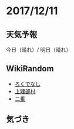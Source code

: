 # 2017/12/11

## 天気予報

今日（晴れ）/ 明日（晴れ）

## WikiRandom

* [ろくでなし](https://ja.wikipedia.org/wiki/%E3%82%8D%E3%81%8F%E3%81%A7%E3%81%AA%E3%81%97)
* [上建部村](https://ja.wikipedia.org/wiki/%E4%B8%8A%E5%BB%BA%E9%83%A8%E6%9D%91)
* [二乗](https://ja.wikipedia.org/wiki/%E4%BA%8C%E4%B9%97)

## 気づき

